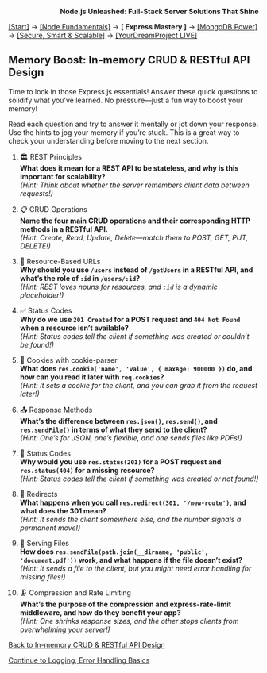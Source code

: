 **<p align="right">Node.js Unleashed: Full-Stack Server Solutions That Shine</p>**

[[Start]](../Introduction.md) → [[Node Fundamentals]](../chapter-01/1-1.md) → **[ Express Mastery ]** → [[MongoDB Power]](../chapter-03/3-1.md) → [[Secure, Smart & Scalable]](../chapter-04/4-1.md) → [[YourDreamProject LIVE]](../chapter-05/5-1.md)

## Memory Boost: In-memory CRUD & RESTful API Design

Time to lock in those Express.js essentials! Answer these quick questions to solidify what you’ve learned. No pressure—just a fun way to boost your memory!

Read each question and try to answer it mentally or jot down your response. Use the hints to jog your memory if you’re stuck. This is a great way to check your understanding before moving to the next section.

1. 🏛️ REST Principles<br />
   **What does it mean for a REST API to be stateless, and why is this important for scalability?**<br />
   *(Hint: Think about whether the server remembers client data between requests!)*
   
2. 📋 CRUD Operations<br />
   **Name the four main CRUD operations and their corresponding HTTP methods in a RESTful API.**<br />
   *(Hint: Create, Read, Update, Delete—match them to POST, GET, PUT, DELETE!)*
   
3. 🔗 Resource-Based URLs<br />
   **Why should you use `/users` instead of `/getUsers` in a RESTful API, and what’s the role of `:id` in `/users/:id`?**<br />
   *(Hint: REST loves nouns for resources, and `:id` is a dynamic placeholder!)*
   
4. ✅ Status Codes<br />
   **Why do we use `201 Created` for a POST request and `404 Not Found` when a resource isn’t available?**<br />
   *(Hint: Status codes tell the client if something was created or couldn’t be found!)*
   
5. 🍪 Cookies with cookie-parser<br />
   **What does `res.cookie('name', 'value', { maxAge: 900000 })` do, and how can you read it later with `req.cookies`?**<br />
   *(Hint: It sets a cookie for the client, and you can grab it from the request later!)*
   
6. 📤 Response Methods<br />
   **What’s the difference between `res.json()`, `res.send()`, and `res.sendFile()` in terms of what they send to the client?**<br />
   *(Hint: One’s for JSON, one’s flexible, and one sends files like PDFs!)*

7. 🔢 Status Codes<br />
   **Why would you use `res.status(201)` for a POST request and `res.status(404)` for a missing resource?**<br />
   *(Hint: Status codes tell the client if something was created or not found!)*

8. 🔄 Redirects<br />
   **What happens when you call `res.redirect(301, '/new-route')`, and what does the 301 mean?**<br />
   *(Hint: It sends the client somewhere else, and the number signals a permanent move!)*

9. 📄 Serving Files<br />
   **How does `res.sendFile(path.join(__dirname, 'public', 'document.pdf'))` work, and what happens if the file doesn’t exist?**<br />
   *(Hint: It sends a file to the client, but you might need error handling for missing files!)*

10. 🗜️ Compression and Rate Limiting<br />
   **What’s the purpose of the compression and express-rate-limit middleware, and how do they benefit your app?**<br />
   *(Hint: One shrinks response sizes, and the other stops clients from overwhelming your server!)*

[Back to In-memory CRUD & RESTful API Design](2-4.md)

[Continue to Logging, Error Handling Basics](2-5.md)
